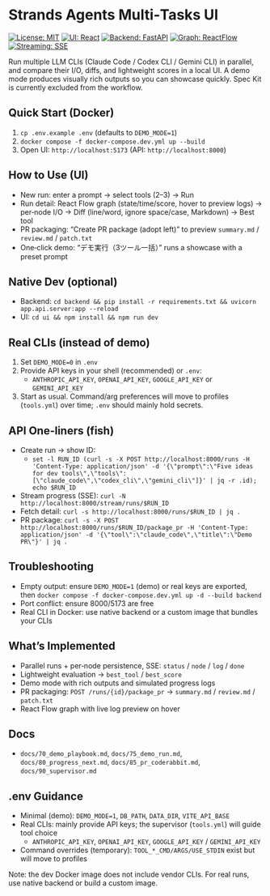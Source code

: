 Strands Agents Multi‑Tasks UI
=============================

[![License: MIT](https://img.shields.io/badge/License-MIT-green.svg)](LICENSE)
[![UI: React](https://img.shields.io/badge/UI-React%2018-61DAFB.svg)](#)
[![Backend: FastAPI](https://img.shields.io/badge/Backend-FastAPI-009688.svg)](#)
[![Graph: ReactFlow](https://img.shields.io/badge/Graph-React%20Flow-ff0072.svg)](#)
[![Streaming: SSE](https://img.shields.io/badge/Streaming-SSE-orange.svg)](#)

Run multiple LLM CLIs (Claude Code / Codex CLI / Gemini CLI) in parallel, and compare their I/O, diffs, and lightweight scores in a local UI. A demo mode produces visually rich outputs so you can showcase quickly. Spec Kit is currently excluded from the workflow.

Quick Start (Docker)
--------------------
1) `cp .env.example .env` (defaults to `DEMO_MODE=1`)
2) `docker compose -f docker-compose.dev.yml up --build`
3) Open UI: `http://localhost:5173` (API: `http://localhost:8000`)

How to Use (UI)
---------------
- New run: enter a prompt → select tools (2–3) → Run
- Run detail: React Flow graph (state/time/score, hover to preview logs) → per‑node I/O → Diff (line/word, ignore space/case, Markdown) → Best tool
- PR packaging: “Create PR package (adopt left)” to preview `summary.md` / `review.md` / `patch.txt`
- One‑click demo: “デモ実行（3ツール一括）” runs a showcase with a preset prompt

Native Dev (optional)
---------------------
- Backend: `cd backend && pip install -r requirements.txt && uvicorn app.api.server:app --reload`
- UI: `cd ui && npm install && npm run dev`

Real CLIs (instead of demo)
---------------------------
1) Set `DEMO_MODE=0` in `.env`
2) Provide API keys in your shell (recommended) or `.env`:
   - `ANTHROPIC_API_KEY`, `OPENAI_API_KEY`, `GOOGLE_API_KEY` or `GEMINI_API_KEY`
3) Start as usual. Command/arg preferences will move to profiles (`tools.yml`) over time; `.env` should mainly hold secrets.

API One‑liners (fish)
---------------------
- Create run → show ID:
  - `set -l RUN_ID (curl -s -X POST http://localhost:8000/runs -H 'Content-Type: application/json' -d '{\"prompt\":\"Five ideas for dev tools\",\"tools\":[\"claude_code\",\"codex_cli\",\"gemini_cli\"]}' | jq -r .id); echo $RUN_ID`
- Stream progress (SSE): `curl -N http://localhost:8000/stream/runs/$RUN_ID`
- Fetch detail: `curl -s http://localhost:8000/runs/$RUN_ID | jq .`
- PR package: `curl -s -X POST http://localhost:8000/runs/$RUN_ID/package_pr -H 'Content-Type: application/json' -d '{\"tool\":\"claude_code\",\"title\":\"Demo PR\"}' | jq .`

Troubleshooting
---------------
- Empty output: ensure `DEMO_MODE=1` (demo) or real keys are exported, then `docker compose -f docker-compose.dev.yml up -d --build backend`
- Port conflict: ensure 8000/5173 are free
- Real CLI in Docker: use native backend or a custom image that bundles your CLIs

What’s Implemented
------------------
- Parallel runs + per‑node persistence, SSE: `status` / `node` / `log` / `done`
- Lightweight evaluation → `best_tool` / `best_score`
- Demo mode with rich outputs and simulated progress logs
- PR packaging: `POST /runs/{id}/package_pr` → `summary.md` / `review.md` / `patch.txt`
- React Flow graph with live log preview on hover

Docs
----
- `docs/70_demo_playbook.md`, `docs/75_demo_run.md`, `docs/80_progress_next.md`, `docs/85_pr_coderabbit.md`, `docs/90_supervisor.md`

.env Guidance
-------------
- Minimal (demo): `DEMO_MODE=1`, `DB_PATH`, `DATA_DIR`, `VITE_API_BASE`
- Real CLIs: mainly provide API keys; the supervisor (`tools.yml`) will guide tool choice
  - `ANTHROPIC_API_KEY`, `OPENAI_API_KEY`, `GOOGLE_API_KEY` / `GEMINI_API_KEY`
- Command overrides (temporary): `TOOL_*_CMD/ARGS/USE_STDIN` exist but will move to profiles

Note: the dev Docker image does not include vendor CLIs. For real runs, use native backend or build a custom image.
